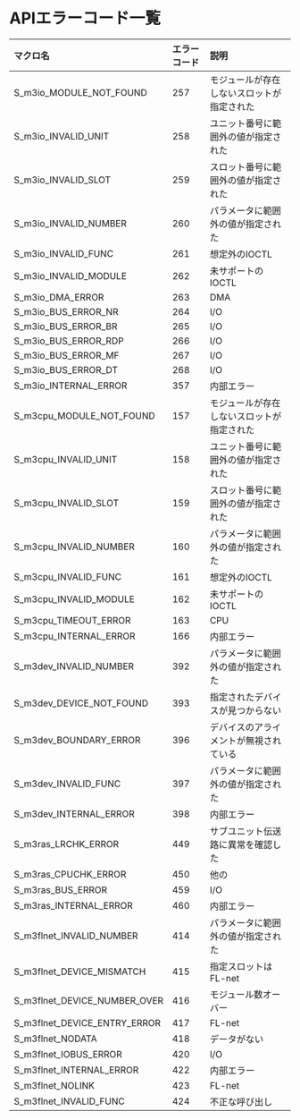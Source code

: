 # APIエラーコード一覧

|マクロ名|エラーコード|説明|
|:--|:--|:--|
| S_m3io_MODULE_NOT_FOUND | 257 | モジュールが存在しないスロットが指定された |
| S_m3io_INVALID_UNIT | 258 | ユニット番号に範囲外の値が指定された |
| S_m3io_INVALID_SLOT | 259 | スロット番号に範囲外の値が指定された |
| S_m3io_INVALID_NUMBER | 260 | パラメータに範囲外の値が指定された |
| S_m3io_INVALID_FUNC | 261 | 想定外のIOCTL | コードが指定された |
| S_m3io_INVALID_MODULE | 262 | 未サポートのIOCTL | コードが指定された |
| S_m3io_DMA_ERROR | 263 | DMA | 通信が失敗した |
| S_m3io_BUS_ERROR_NR | 264 | I/O | バス異常 |
| S_m3io_BUS_ERROR_BR | 265 | I/O | バス異常 |
| S_m3io_BUS_ERROR_RDP | 266 | I/O | バス異常 |
| S_m3io_BUS_ERROR_MF | 267 | I/O | バス異常 |
| S_m3io_BUS_ERROR_DT | 268 | I/O | バス異常 |
| S_m3io_INTERNAL_ERROR | 357 | 内部エラー |
| S_m3cpu_MODULE_NOT_FOUND | 157 | モジュールが存在しないスロットが指定された |
| S_m3cpu_INVALID_UNIT | 158 | ユニット番号に範囲外の値が指定された |
| S_m3cpu_INVALID_SLOT | 159 | スロット番号に範囲外の値が指定された |
| S_m3cpu_INVALID_NUMBER | 160 | パラメータに範囲外の値が指定された |
| S_m3cpu_INVALID_FUNC | 161 | 想定外のIOCTL | コードが指定された |
| S_m3cpu_INVALID_MODULE | 162 | 未サポートのIOCTL | コードが指定された |
| S_m3cpu_TIMEOUT_ERROR | 163 | CPU | モジュールからの応答がない |
| S_m3cpu_INTERNAL_ERROR | 166 | 内部エラー |
| S_m3dev_INVALID_NUMBER | 392 | パラメータに範囲外の値が指定された |
| S_m3dev_DEVICE_NOT_FOUND | 393 | 指定されたデバイスが見つからない |
| S_m3dev_BOUNDARY_ERROR | 396 | デバイスのアライメントが無視されている |
| S_m3dev_INVALID_FUNC | 397 | パラメータに範囲外の値が指定された |
| S_m3dev_INTERNAL_ERROR | 398 | 内部エラー |
| S_m3ras_LRCHK_ERROR | 449 | サブユニット伝送路に異常を確認した |
| S_m3ras_CPUCHK_ERROR | 450 | 他の | CPU | に異常を確認した |
| S_m3ras_BUS_ERROR | 459 | I/O | バス異常 |
| S_m3ras_INTERNAL_ERROR | 460 | 内部エラー |
| S_m3flnet_INVALID_NUMBER | 414 | パラメータに範囲外の値が指定された |
| S_m3flnet_DEVICE_MISMATCH | 415 | 指定スロットはFL-net | インタフェースモジュールでない |
| S_m3flnet_DEVICE_NUMBER_OVER | 416 | モジュール数オーバー |
| S_m3flnet_DEVICE_ENTRY_ERROR | 417 | FL-net | インタフェースモジュールの管理情報が読めない |
| S_m3flnet_NODATA | 418 | データがない |
| S_m3flnet_IOBUS_ERROR | 420 | I/O | バス異常 |
| S_m3flnet_INTERNAL_ERROR | 422 | 内部エラー |
| S_m3flnet_NOLINK | 423 | FL-net | インタフェースモジュールがリンクしていない |
| S_m3flnet_INVALID_FUNC | 424 | 不正な呼び出し |
